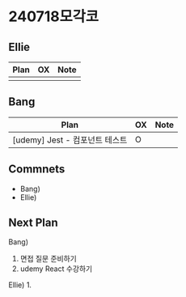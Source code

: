 # 240718모각코

## Ellie

| Plan                 | OX  | Note |
| -------------------- | --- | ---- |
|                      |     |      |

## Bang

| Plan                  | OX  | Note |
| --------------------- | --- | ---- |
| [udemy] Jest - 컴포넌트 테스트   |  O    |      |

## Commnets

- Bang)
- Ellie)

## Next Plan

Bang)
1. 면접 질문 준비하기
2. udemy React 수강하기 

Ellie)
1. 

